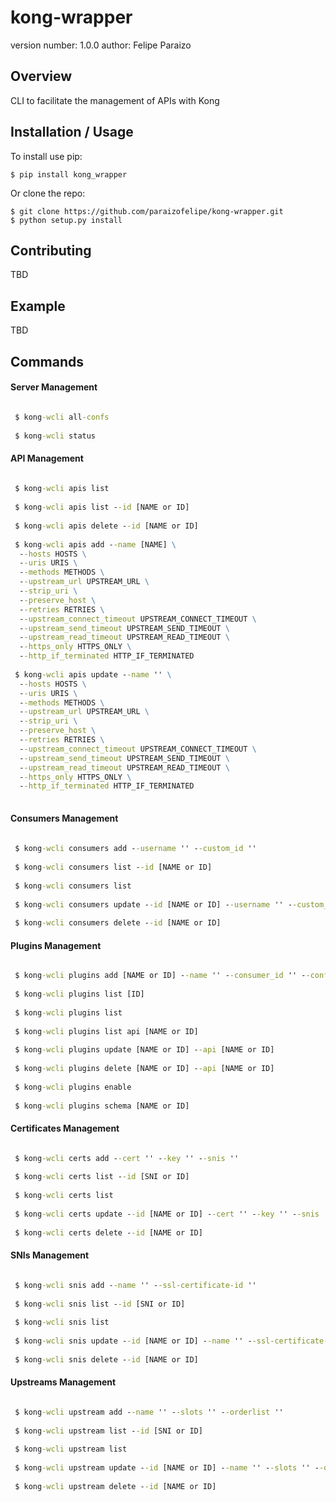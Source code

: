 kong-wrapper
===============================

version number: 1.0.0
author: Felipe Paraizo

Overview
--------

CLI to facilitate the management of APIs with Kong

Installation / Usage
--------------------

To install use pip:

    $ pip install kong_wrapper


Or clone the repo:

    $ git clone https://github.com/paraizofelipe/kong-wrapper.git
    $ python setup.py install
    
Contributing
------------

TBD

Example
------

TBD

Commands
-------

#### Server Management
```cmd 

 $ kong-wcli all-confs
 
 $ kong-wcli status
```

#### API Management
```cmd
 
 $ kong-wcli apis list
 
 $ kong-wcli apis list --id [NAME or ID]
 
 $ kong-wcli apis delete --id [NAME or ID]
 
 $ kong-wcli apis add --name [NAME] \
  --hosts HOSTS \
  --uris URIS \
  --methods METHODS \
  --upstream_url UPSTREAM_URL \
  --strip_uri \
  --preserve_host \
  --retries RETRIES \
  --upstream_connect_timeout UPSTREAM_CONNECT_TIMEOUT \
  --upstream_send_timeout UPSTREAM_SEND_TIMEOUT \
  --upstream_read_timeout UPSTREAM_READ_TIMEOUT \
  --https_only HTTPS_ONLY \
  --http_if_terminated HTTP_IF_TERMINATED
    
 $ kong-wcli apis update --name '' \
  --hosts HOSTS \
  --uris URIS \
  --methods METHODS \
  --upstream_url UPSTREAM_URL \
  --strip_uri \
  --preserve_host \
  --retries RETRIES \
  --upstream_connect_timeout UPSTREAM_CONNECT_TIMEOUT \
  --upstream_send_timeout UPSTREAM_SEND_TIMEOUT \
  --upstream_read_timeout UPSTREAM_READ_TIMEOUT \
  --https_only HTTPS_ONLY \
  --http_if_terminated HTTP_IF_TERMINATED
 
```

#### Consumers Management
```cmd
 
 $ kong-wcli consumers add --username '' --custom_id ''
 
 $ kong-wcli consumers list --id [NAME or ID]
 
 $ kong-wcli consumers list
 
 $ kong-wcli consumers update --id [NAME or ID] --username '' --custom_id ''
 
 $ kong-wcli consumers delete --id [NAME or ID]
```

#### Plugins Management
```cmd

 $ kong-wcli plugins add [NAME or ID] --name '' --consumer_id '' --config ''
 
 $ kong-wcli plugins list [ID]
 
 $ kong-wcli plugins list
 
 $ kong-wcli plugins list api [NAME or ID]
 
 $ kong-wcli plugins update [NAME or ID] --api [NAME or ID]
 
 $ kong-wcli plugins delete [NAME or ID] --api [NAME or ID]
 
 $ kong-wcli plugins enable
 
 $ kong-wcli plugins schema [NAME or ID]
```

#### Certificates Management
```cmd

 $ kong-wcli certs add --cert '' --key '' --snis ''
 
 $ kong-wcli certs list --id [SNI or ID]
 
 $ kong-wcli certs list
 
 $ kong-wcli certs update --id [NAME or ID] --cert '' --key '' --snis ''
 
 $ kong-wcli certs delete --id [NAME or ID]
```

#### SNIs Management
```cmd

 $ kong-wcli snis add --name '' --ssl-certificate-id ''
 
 $ kong-wcli snis list --id [SNI or ID]
 
 $ kong-wcli snis list
 
 $ kong-wcli snis update --id [NAME or ID] --name '' --ssl-certificate-id ''
 
 $ kong-wcli snis delete --id [NAME or ID]
```

####  Upstreams Management
```cmd

 $ kong-wcli upstream add --name '' --slots '' --orderlist ''
 
 $ kong-wcli upstream list --id [SNI or ID]
 
 $ kong-wcli upstream list
 
 $ kong-wcli upstream update --id [NAME or ID] --name '' --slots '' --orderlist ''
 
 $ kong-wcli upstream delete --id [NAME or ID]
```